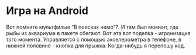 # Игра на Android
Вот помните мультфильм “В поисках немо”?. И там был момент, где рыбы из аквариума в пакете сбегают. Вот эта вот поделка - игронизация того момента. Управляется с помощью акселерометра в телефоне, в нижней половине - кнопка для прыжка.
Когда-нибудь я перепешу код.
